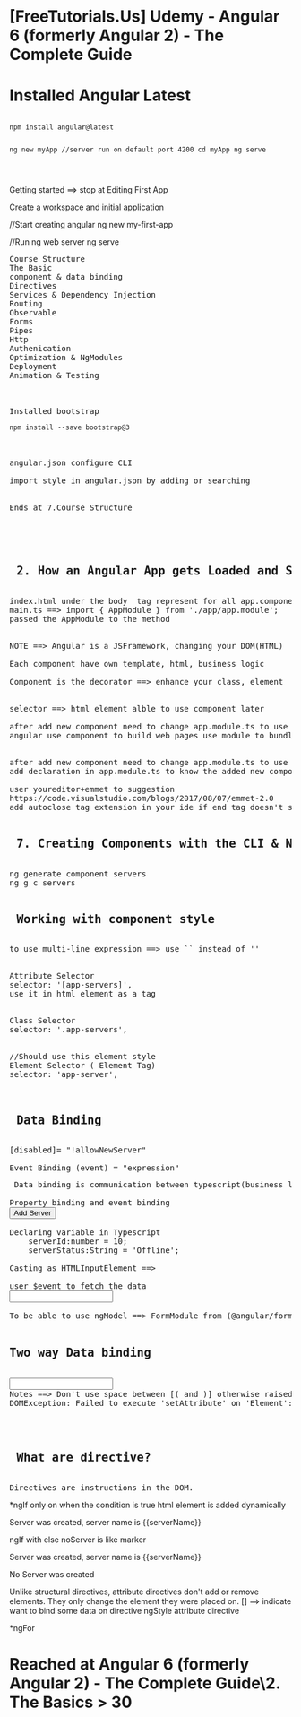 
<h1> [FreeTutorials.Us] Udemy - Angular 6 (formerly Angular 2) - The Complete Guide <h1>

<h1> Installed Angular Latest </h1>
<pre>
<code>
npm install angular@latest

ng new myApp
//server run on default port 4200
cd myApp
ng serve

</code>
</pre>

Getting started ==> stop at Editing First App


Create a workspace and initial application

//Start creating angular
ng new my-first-app

//Run ng web server
ng serve


<pre>
Course Structure
The Basic
component & data binding
Directives
Services & Dependency Injection
Routing
Observable
Forms	
Pipes
Http 
Authenication
Optimization & NgModules
Deployment
Animation & Testing



Installed bootstrap
<code> 
npm install --save bootstrap@3
</code>


angular.json configure CLI 

import style in angular.json by adding or searching


Ends at 7.Course Structure




<h2> 2. How an Angular App gets Loaded and Started </h2>
index.html under the body <app-body> tag represent for all app.component 
main.ts ==> import { AppModule } from './app/app.module';
passed the AppModule to the method


NOTE ==> Angular is a JSFramework, changing your DOM(HTML)  at runtime

Each component have own template, html, business logic

Component is the decorator ==> enhance your class, element


selector ==> html element alble to use component later	

after add new component need to change app.module.ts to use it
angular use component to build web pages use module to bundle component as packages


after add new component need to change app.module.ts to use it
add declaration in app.module.ts to know the added new component

user youreditor+emmet to suggestion
https://code.visualstudio.com/blogs/2017/08/07/emmet-2.0
add autoclose tag extension in your ide if end tag doesn't show after enter first tag

<h2> 7. Creating Components with the CLI & Nesting Components </h2>
ng generate component servers
ng g c servers

<h2> Working with component style</h2>
to use multi-line expression ==> use `` instead of ''


Attribute Selector
selector: '[app-servers]',
use it in html element as a tag 
<div app-servers></div>

Class Selector
selector: '.app-servers',
<div class='app-servers'></div>

//Should use this element style
Element Selector ( Element Tag)
selector: 'app-server',
<app-server><app-server>	

<h2> Data Binding </h2
String interpolation {{ data }}

Propery Data binding [property] = "data" ==> 
[disabled]= "!allowNewServer"

Event Binding (event) = "expression"
<p> Data binding is communication between typescript(business logic) and template(html)

Property binding and event binding
<button class="btn btn-primary" [disabled]= "!allowNewServer" (click)="onCreateServer()">Add Server</button>

Declaring variable in Typescript
	serverId:number = 10;
    serverStatus:String = 'Offline';
	
Casting as HTMLInputElement ==> <HTMLInputElement>

user $event to fetch the data
<input type="text" class="form-control" (input)="onUpdateServerName($event)"/>

To be able to use ngModel ==> FormModule from (@angular/forms) need to abe added to import array in AppModule (default in CLI project)

<h2>Two way Data binding </h2>
<input type="text" class="form-control" [(ngModel)]="serverName"/>
Notes ==> Don't use space between [( and )] otherwise raised error
DOMException: Failed to execute 'setAttribute' on 'Element': '[(' is not a valid attribute name.
 

 <h2> What are directive? </h2>
Directives are instructions in the DOM. 
</pre>

*ngIf only on when the condition is true html element is added dynamically
<p *ngIf="serverCreated">Server was created, server name is {{serverName}}</p>

ngIf with else noServer is like marker
<p *ngIf="serverCreated; else noServer">Server was created, server name is {{serverName}}</p>
<ng-template #noServer>
    <p>
        No Server was created
    </p>
</ng-template>

Unlike structural directives, attribute directives don't add or remove elements. They only change the element they were placed on.
[] ==> indicate want to bind some data on directive
ngStyle attribute directive
<p [ngStyle]="{ backgroundColor: getColor()}">

<p>
*ngFor
<div *ngFor="let logItem of log; let i = index"
</p>
		
<h1> Reached at 
Angular 6 (formerly Angular 2) - The Complete Guide\2. The Basics > 30